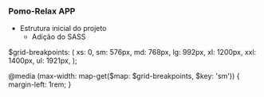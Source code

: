 ### Pomo-Relax APP

- Estrutura inicial do projeto
  - Adição do SASS

$grid-breakpoints: (
  xs: 0,
  sm: 576px,
  md: 768px,
  lg: 992px,
  xl: 1200px,
  xxl: 1400px,
  ul: 1921px,
);

@media (max-width: map-get($map: $grid-breakpoints, $key: 'sm')) {
  margin-left: 1rem;
}

